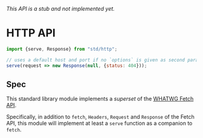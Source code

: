 *This API is a stub and not implemented yet.*

# HTTP API

```js
import {serve, Response} from "std/http";

// uses a default host and port if no `options` is given as second parameter
serve(request => new Response(null, {status: 404}));
```

## Spec

This standard library module implements a *superset* of the
[WHATWG Fetch API][spec].

Specifically, in addition to `fetch`, `Headers`, `Request` and `Response` of
the Fetch API, this module will implement at least a `serve` function as a
companion to `fetch`.

[spec]: https://fetch.spec.whatwg.org
